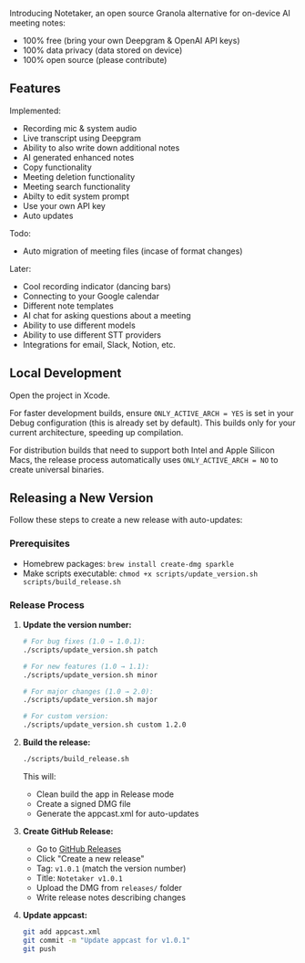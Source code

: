 Introducing Notetaker, an open source Granola alternative for on-device AI meeting notes:

- 100% free (bring your own Deepgram & OpenAI API keys)
- 100% data privacy (data stored on device)
- 100% open source (please contribute)

## Features

Implemented:

- Recording mic & system audio
- Live transcript using Deepgram
- Ability to also write down additional notes
- AI generated enhanced notes
- Copy functionality
- Meeting deletion functionality
- Meeting search functionality
- Abilty to edit system prompt
- Use your own API key
- Auto updates

Todo:

- Auto migration of meeting files (incase of format changes)

Later:

- Cool recording indicator (dancing bars)
- Connecting to your Google calendar
- Different note templates
- AI chat for asking questions about a meeting
- Ability to use different models
- Ability to use different STT providers
- Integrations for email, Slack, Notion, etc.

## Local Development

Open the project in Xcode.

For faster development builds, ensure `ONLY_ACTIVE_ARCH = YES` is set in your Debug configuration (this is already set by default). This builds only for your current architecture, speeding up compilation.

For distribution builds that need to support both Intel and Apple Silicon Macs, the release process automatically uses `ONLY_ACTIVE_ARCH = NO` to create universal binaries.

## Releasing a New Version

Follow these steps to create a new release with auto-updates:

### Prerequisites

<!-- - Apple Developer Account with valid certificates -->

- Homebrew packages: `brew install create-dmg sparkle`
- Make scripts executable: `chmod +x scripts/update_version.sh scripts/build_release.sh`

### Release Process

1. **Update the version number:**

   ```bash
   # For bug fixes (1.0 → 1.0.1):
   ./scripts/update_version.sh patch

   # For new features (1.0 → 1.1):
   ./scripts/update_version.sh minor

   # For major changes (1.0 → 2.0):
   ./scripts/update_version.sh major

   # For custom version:
   ./scripts/update_version.sh custom 1.2.0
   ```

2. **Build the release:**

   ```bash
   ./scripts/build_release.sh
   ```

   This will:

   - Clean build the app in Release mode
   - Create a signed DMG file
   - Generate the appcast.xml for auto-updates

3. **Create GitHub Release:**

   - Go to [GitHub Releases](https://github.com/owengretzinger/notetaker/releases)
   - Click "Create a new release"
   - Tag: `v1.0.1` (match the version number)
   - Title: `Notetaker v1.0.1`
   - Upload the DMG from `releases/` folder
   - Write release notes describing changes

4. **Update appcast:**

   ```bash
   git add appcast.xml
   git commit -m "Update appcast for v1.0.1"
   git push
   ```
